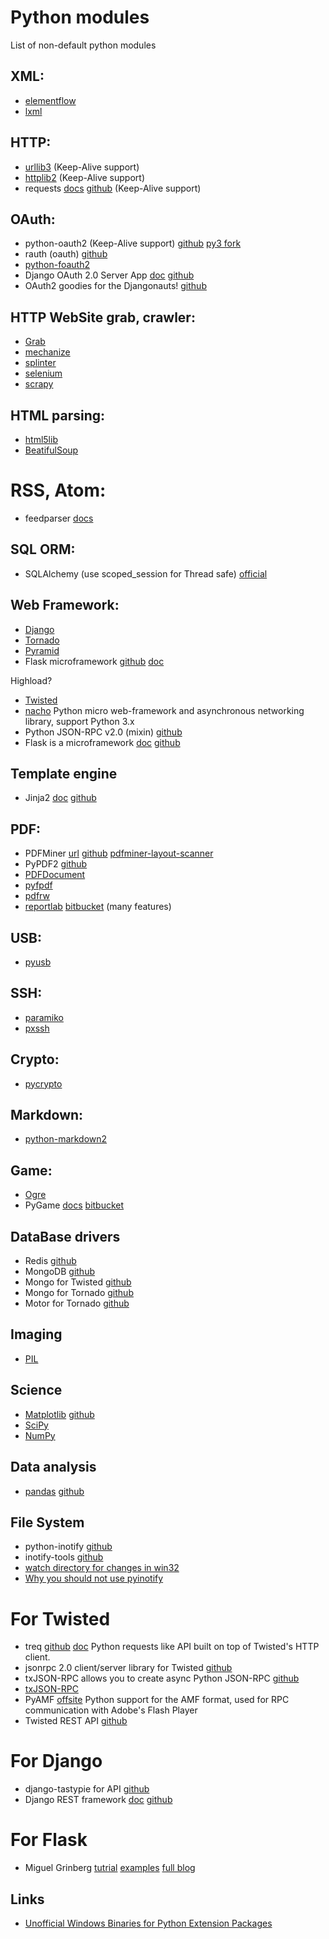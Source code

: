 # Python modules

List of non-default python modules

## XML:
*    [elementflow](https://github.com/isagalaev/elementflow)
*    [lxml](http://lxml.de/)

## HTTP:
*    [urllib3](https://github.com/shazow/urllib3) (Keep-Alive support)
*    [httplib2](http://code.google.com/p/httplib2/) (Keep-Alive support)
*    requests [docs](http://docs.python-requests.org/en/latest/) [github](https://github.com/kennethreitz/requests) (Keep-Alive support)

## OAuth:
*   python-oauth2 (Keep-Alive support) [github](https://github.com/simplegeo/python-oauth2) [py3 fork](https://github.com/tseaver/python-oauth2)
*   rauth (oauth) [github](https://github.com/litl/rauth)
*   [python-foauth2](https://github.com/jackdied/python-foauth2)
*   Django OAuth 2.0 Server App [doc](http://hiidef.github.io/oauth2app/) [github](https://github.com/hiidef/oauth2app)
*   OAuth2 goodies for the Djangonauts! [github](https://github.com/evonove/django-oauth-toolkit)  

## HTTP WebSite grab, crawler:
*   [Grab](https://github.com/lorien/grab)
*   [mechanize](http://wwwsearch.sourceforge.net/mechanize/)
*   [splinter](http://splinter.cobrateam.info/)
*   [selenium](https://pypi.python.org/pypi/selenium)
*   [scrapy](http://scrapy.org/)

## HTML parsing:
*   [html5lib](http://code.google.com/p/html5lib/‎)
*   [BeatifulSoup](http://www.crummy.com/software/BeautifulSoup/)

# RSS, Atom:
*   feedparser [docs](http://packages.python.org/feedparser)

## SQL ORM:
*   SQLAlchemy (use scoped_session for Thread safe) [official](http://www.sqlalchemy.org/)

## Web Framework:
*   [Django](https://www.djangoproject.com/)
*   [Tornado](http://www.tornadoweb.org/)
*   [Pyramid](http://www.pylonsproject.org/projects/pyramid/about)
*   Flask microframework [github](http://github.com/mitsuhiko/flask) [doc](http://flask.pocoo.org/)

Highload?  
*    [Twisted](http://twistedmatrix.com/trac/)
*    [nacho](https://github.com/avelino/nacho) Python micro web-framework and asynchronous networking library, support Python 3.x
*    Python JSON-RPC v2.0 (mixin) [github](https://github.com/dmora/python-mixin-json-rpc2)  
*    Flask is a microframework [doc](http://flask.pocoo.org/) [github](http://github.com/mitsuhiko/flask)

## Template engine
*    Jinja2 [doc](http://jinja.pocoo.org/) [github](https://github.com/mitsuhiko/jinja2)  

## PDF:
*   PDFMiner [url](http://www.unixuser.org/~euske/python/pdfminer/index.html) [github](https://github.com/euske/pdfminer/)   [pdfminer-layout-scanner](https://github.com/dpapathanasiou/pdfminer-layout-scanner)
*   PyPDF2 [github](https://github.com/knowah/PyPDF2/)
*   [PDFDocument](https://github.com/matthiask/pdfdocument)
*   [pyfpdf](http://code.google.com/p/pyfpdf/)
*   [pdfrw](http://code.google.com/p/pdfrw/)
*   [reportlab](http://www.reportlab.com/software/opensource/) [bitbucket](https://bitbucket.org/rptlab/reportlab) (many features)

## USB:
*   [pyusb](https://github.com/walac/pyusb)

## SSH:
*   [paramiko](https://github.com/paramiko/paramiko)
*   [pxssh](http://pexpect.sourceforge.net/pxssh.html)

## Crypto:
*   [pycrypto](https://github.com/dlitz/pycrypto)

## Markdown:
*   [python-markdown2](https://github.com/trentm/python-markdown2)

## Game:
*   [Ogre](http://www.python-ogre.org/)
*   PyGame [docs](http://www.pygame.org/docs/) [bitbucket](https://bitbucket.org/pygame/pygame/downloads)

## DataBase drivers
*   Redis [github](http://github.com/andymccurdy/redis-py/)
*   MongoDB [github](https://github.com/mongodb/mongo-python-driver/)
*   Mongo for Twisted [github](https://github.com/fiorix/mongo-async-python-driver)
*   Mongo for Tornado [github](https://github.com/bitly/asyncmongo)
*   Motor for Tornado [github](https://github.com/mongodb/motor)

## Imaging
*  [PIL](http://www.pythonware.com/products/pil/)

## Science
*  [Matplotlib](http://matplotlib.org/) [github](https://github.com/matplotlib/matplotlib)
*  [SciPy](http://www.scipy.org/)
*  [NumPy](http://www.numpy.org/)

## Data analysis
*  [pandas](http://pandas.pydata.org/) [github](http://github.com/pydata/pandas)

## File System
*  python-inotify [github](https://github.com/maliubiao/python-inotify)
*  inotify-tools [github](https://github.com/rvoicilas/inotify-tools)
*  [watch directory for changes in win32](http://timgolden.me.uk/python/win32_how_do_i/watch_directory_for_changes.html)
*  [Why you should not use pyinotify](http://www.serpentine.com/blog/2008/01/04/why-you-should-not-use-pyinotify/)

# For Twisted
*  treq [github](https://github.com/dreid/treq) [doc](http://treq.readthedocs.org/en/latest/) Python requests like API built on top of Twisted's HTTP client.  
*  jsonrpc 2.0 client/server library for Twisted [github](https://github.com/flowroute/txjason)  
*  txJSON-RPC allows you to create async Python JSON-RPC [github](https://github.com/oubiwann/txjsonrpc)  
*  [txJSON-RPC](https://pypi.python.org/pypi/txJSON-RPC)
*  PyAMF [offsite](http://www.pyamf.org/index.html) Python support for the  AMF format, used for RPC communication with Adobe's Flash Player  
*  Twisted REST API [github](https://github.com/iancmcc/txrestapi)

# For Django
*  django-tastypie for API [github](https://github.com/toastdriven/django-tastypie)  
*  Django REST framework [doc](http://www.django-rest-framework.org/) [github](https://github.com/tomchristie/django-rest-framework/tree/master)  

# For Flask
*  Miguel Grinberg [tutrial](http://blog.miguelgrinberg.com/post/the-flask-mega-tutorial-part-i-hello-world) [examples](https://github.com/miguelgrinberg/flasky/tree/master/app) [full blog](http://blog.miguelgrinberg.com/)  

## Links
*  [Unofficial Windows Binaries for Python Extension Packages](http://www.lfd.uci.edu/~gohlke/pythonlibs/)  
